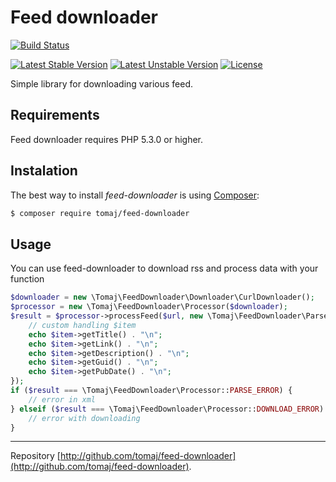 Feed downloader
==============

[![Build Status](https://secure.travis-ci.org/tomaj/feed-downloader.png)](http://travis-ci.org/tomaj/feed-downloader)

[![Latest Stable Version](https://poser.pugx.org/tomaj/feed-downloader/v/stable.svg)](https://packagist.org/packages/tomaj/feed-downloader)
[![Latest Unstable Version](https://poser.pugx.org/tomaj/feed-downloader/v/unstable.svg)](https://packagist.org/packages/tomaj/feed-downloader)
[![License](https://poser.pugx.org/tomaj/feed-downloader/license.svg)](https://packagist.org/packages/tomaj/feed-downloader)

Simple library for downloading various feed.

Requirements
------------

Feed downloader requires PHP 5.3.0 or higher.

Instalation
-----------

The best way to install *feed-downloader* is using [Composer](http://getcomposer.org/):

```sh
$ composer require tomaj/feed-downloader
```

Usage
-----

You can use feed-downloader to download rss and process data with your function

```php
$downloader = new \Tomaj\FeedDownloader\Downloader\CurlDownloader();
$processor = new \Tomaj\FeedDownloader\Processor($downloader);
$result = $processor->processFeed($url, new \Tomaj\FeedDownloader\Parser\RssParser(), function(\Tomaj\FeedDownloader\FeedItem $item) {
	// custom handling $item
	echo $item->getTitle() . "\n";
	echo $item->getLink() . "\n";
	echo $item->getDescription() . "\n";
	echo $item->getGuid() . "\n";
	echo $item->getPubDate() . "\n";
});
if ($result === \Tomaj\FeedDownloader\Processor::PARSE_ERROR) {
	// error in xml
} elseif ($result === \Tomaj\FeedDownloader\Processor::DOWNLOAD_ERROR) {
	// error with downloading
}

```

-----

Repository [http://github.com/tomaj/feed-downloader](http://github.com/tomaj/feed-downloader).
